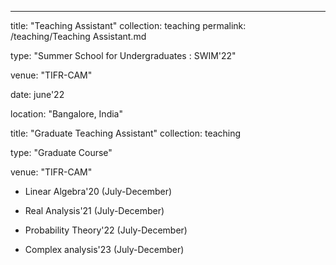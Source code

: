 ---
title: "Teaching Assistant"
collection: teaching
permalink: /teaching/Teaching Assistant.md 

type: "Summer School for Undergraduates : SWIM'22"

venue: "TIFR-CAM"

date: june'22

location: "Bangalore, India"



title: "Graduate Teaching Assistant"
collection: teaching

type: "Graduate Course"

venue: "TIFR-CAM"



* Linear Algebra'20 (July-December)


* Real Analysis'21 (July-December)


* Probability Theory'22 (July-December)


* Complex analysis'23 (July-December)

